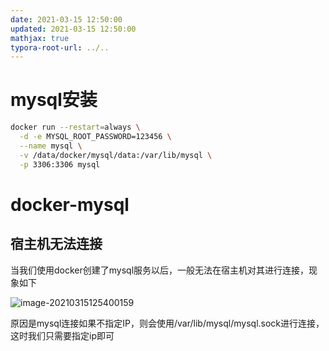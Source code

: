 ```yaml
---
date: 2021-03-15 12:50:00
updated: 2021-03-15 12:50:00
mathjax: true
typora-root-url: ../..
---
```






# mysql安装

```sh
docker run --restart=always \
  -d -e MYSQL_ROOT_PASSWORD=123456 \
  --name mysql \
  -v /data/docker/mysql/data:/var/lib/mysql \
  -p 3306:3306 mysql
```



# docker-mysql

## 宿主机无法连接

当我们使用docker创建了mysql服务以后，一般无法在宿主机对其进行连接，现象如下

![image-20210315125400159](/images/image-20210315125400159.png)

原因是mysql连接如果不指定IP，则会使用/var/lib/mysql/mysql.sock进行连接，这时我们只需要指定ip即可






